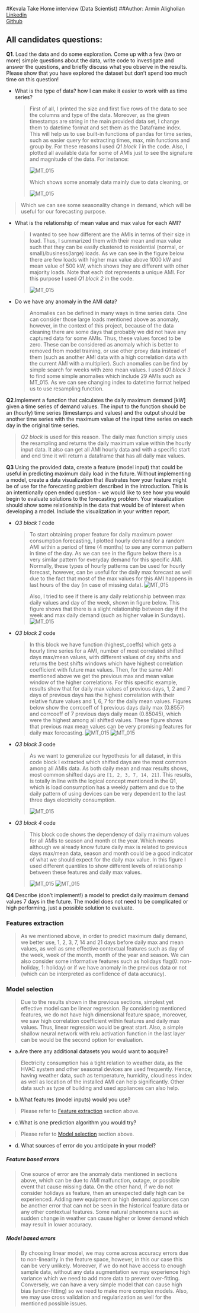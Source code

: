 #Kevala Take Home interview (Data Scientist)
##Author: Armin Aligholian
[Linkedin](https://www.linkedin.com/in/arminaligholian/)
\
[Github](https://github.com/arminalgln/Interview/tree/main/interview_kevala)

## All candidates questions:
**Q1**. Load the data and do some exploration. Come up with a few (two or more) simple
questions about the data, write code to investigate and answer the questions, and briefly
discuss what you observe in the results. Please show that you have explored the dataset
but don’t spend too much time on this question!

* What is the type of data? how I can make it easier to work with as time series?
    > First of all, I printed the size and first five rows of the data to see the columns and type of the data. 
  > Moreover, as the given timestamps are string in the main provided data set, I change them to datetime format and 
  > set them as the Dataframe index. This will help us to use built-in functions of pandas for time series, such as 
  > easier query for extracting times, max, min functions and group by. For these reasons I used *Q1 block 1* in the code.
  > Also, I plotted all available data for some of AMIs just to see the signature and magnitude of the data. For instance:
  > 
  > ![MT_015](pics/MT_015.png)
  > 
  > Which shows some anomaly data mainly due to data cleaning, or
  > 
  > ![MT_015](pics/MT_020.png)
  > 
> Which we can see some seasonality change in demand, which will be useful for our forecasting purpose.
  

* What is the relationship of mean value and max value for each AMI?
  > I wanted to see how different are the AMIs in terms of their size in load. Thus, I summarized them with their mean
  > and max value such that they can be easily clustered to residential (normal, or small)/business(large) loads. 
  > As we can see in the figure below there are few loads with higher max value above 1000 kW and mean value of 500 kW,
  > which shows they are different with other majority loads. Note that each dot represents a unique AMI.
  > For this purpose I used *Q1 block 2* in the code. 
  > 
  > ![MT_015](pics/max_mean_all.png)
  > 


* Do we have any anomaly in the AMI data?
  >Anomalies can be defined in many ways in time series data. One can consider those large loads mentioned above as anomaly,
  > however, in the context of this project, because of the data cleaning there are some days that probably we did not
  > have any captured data for some AMIs. Thus, these values forced to be zero. These can be considered as anomaly which
  > is better to removed from model training, or use other proxy data instead of them (such as another AMI data with a 
  > high correlation data with the current AMI with a multiplier). Such anomalies can be find by simple search for 
  > weeks with zero mean values. I used  *Q1 block 3* to find some simple anomalies which include 29 AMIs such as MT_015.
  > As we can see changing index to datetime format helped us to use resampling function.



**Q2**.Implement a function that calculates the daily maximum demand [kW] given a time
series of demand values. The input to the function should be an (hourly) time series
(timestamps and values) and the output should be another time series with the maximum
value of the input time series on each day in the original time series.

  >  *Q2 block* is used for this reason. The daily max function simply uses the resampling and returns the daily
  > maximum value within the hourly input data. It also can get all AMI hourly data and with a specific start and end time
  > it will return a dataframe that has all daily max values.
  > 

**Q3** Using the provided data, create a feature (model input) that could be useful in predicting
maximum daily load in the future. Without implementing a model, create a data
visualization that illustrates how your feature might be of use for the forecasting problem
described in the introduction. This is an intentionally open ended question - we would
like to see how you would begin to evaluate solutions to the forecasting problem. Your
visualization should show some relationship in the data that would be of interest when
developing a model. Include the visualization in your written report.

* *Q3 block 1* code 
  
  >To start obtaining proper feature for daily maximum power consumption forecasting, I plotted hourly demand for a random
  > AMI within a period of time (4 months) to see any common pattern in time of the day. As we can see in the figure below
  > there is a very similar pattern for everyday demand for this specific AMI. Normally, these types of hourly patterns 
  > can be used for hourly forecast, however, can be useful for the daily max forecast as well due to the fact that most 
  > of the max values for this AMI happens in last hours of the day (in case of missing data).
  > ![MT_015](pics/pattern.png)
  > 
  > Also, I tried to see if there is any daily relationship between max daily values and day of the week, shown in figure 
  > below. This figure shows that there is a slight relationship between day if the week and max daily demand (such as 
  > higher value in Sundays). 
  > ![MT_015](pics/dailymax.png)


* *Q3 block 2* code 
  
  >In this block we have function (highest_coeffs) which gets a hourly time series for a AMI, number of most correlated
  > shifted days max/mean values, with different values of day shifts and returns the best shifts windows which have highest 
  > correlation coefficient with future max values. Then, for the same AMI mentioned above we get the previous max and
  > mean value window of the higher correlations. For this specific example, results show that for daily max values of previous
  >days, 1, 2 and 7 days of previous days has the highest correlation with their relative future values and 1, 6, 7 for
  > the daily mean values. Figures below show the corrcoeff of 1 previous days daily max (0.8557) and 
  > corrcoeff of 7 previous days daily mean (0.85045), which were the highest among all shifted values.
  > These figure shows that previous max mean values can be very promising features for daily max forecasting.
  > ![MT_015](pics/maxcoeff1.png)
  > ![MT_015](pics/meancoeff7.png)


* *Q3 block 3* code 
  
  >As we want to generalize our hypothesis for all dataset, in this code block I extracted which shifted days are 
  > the most common among all AMIs data. As both daily mean and max results shows, most common shifted days are
  > `[1, 2, 3, 7, 14, 21]`. This results, is totally in line with the logical concept mentioned in the Q1, which is 
  > load consumption has a weekly pattern and due to the daily pattern of using devices can be very dependent to the 
  > last three days electricity consumption.
  > 
  > ![MT_015](pics/allshifteddays.png)


* *Q3 block 4* code 
  
  >This block code shows the dependency of daily maximum values for all AMIs to season and month ot the year. Which means 
  > although we already know future daily max is related to previous days max/mean data, season and month could be a good 
  > indicator of what we should expect for the daily max value. In this figure I used different quantiles to show 
  > different levels of relationship between these features and daily max values.
  > 
  > ![MT_015](pics/months.png)
  > ![MT_015](pics/seasons.png)

**Q4** Describe (don’t implement!) a model to predict daily maximum demand values 7 days in
the future. The model does not need to be complicated or high performing, just a
possible solution to evaluate.

  ### Features extraction
  >As we mentioned above, in order to predict maximum daily demand, we better use, 1, 2, 3, 7, 14 and 21 days before 
  > daily max and mean values, as well as sme effective contextual features such as day of the week, week of the month,
  > month of the year and season. We can also consider some informative features such as holidays flag(0: non-holiday, 
  > 1: holiday) or if we have anomaly in the previous data or not (which can be interpreted as confidence of data accuracy).
  
   ### Model selection
  >Due to the results shown in the previous sections, simplest yet effective model can be linear regression. By considering
  >mentioned features, we do not have high dimensional feature space, moreover, we saw high correlation coefficient within
  > features and daily max values. Thus, linear regression would be great start. Also, a simple shallow neural network 
  > with relu activation function in the last layer can be would be the second option for evaluation.
  
- a.Are there any additional datasets you would want to acquire?
>Electricity consumption has a tight relation to weather data, as the HVAC system and other seasonal devices are used 
> frequently. Hence, having weather data, such as temperature, humidity, cloudiness index as well as location of the 
> installed AMI can help significantly. Other data such as type of building and used appliances can also help.
> 

- b.What features (model inputs) would you use?
>Please refer to [Feature extraction](#features-extraction) section above.

- c.What is one prediction algorithm you would try?
>Please refer to [Model selection](#model-selection) section above.

- d. What sources of error do you anticipate in your model?

##### Feature based errors
>One source of error are the anomaly data mentioned in sections above, which can be due to AMI malfunction, outage, or
> possible event that cause missing data. On the other hand, if we do not consider holidays as feature, then an unexpected 
> daily high can be experienced. Adding new equipment or high demand appliances can be another error that can not be seen 
> in the historical feature data or any other contextual features. Some natural phenomena such as sudden change in weather
> can cause higher or lower demand which may result in lower accuracy. 
> 
 ##### Model based errors
>By choosing linear model, we may come across accuracy errors due to non-linearity in the feature space, however, 
> in this our case this can be very unlikely. Moreover, if we do not have access to enough sample data, without any data
> augmentation we may experience high variance  which we need to add more data to prevent over-fitting. Conversely, 
> we can have a very simple model that can cause high bias (under-fitting) so we need to make more complex models. Also,
> we may use cross validation and regularization as well for the mentioned possible issues.
